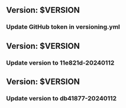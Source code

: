 ## Version: $VERSION
### Update GitHub token in versioning.yml
## Version: $VERSION
### Update version to 11e821d-20240112
## Version: $VERSION
### Update version to db41877-20240112
